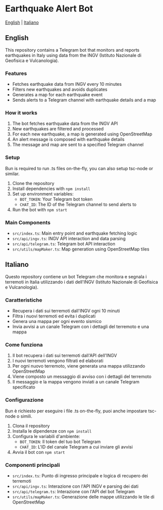 # Earthquake Alert Bot

[English](#english) | [Italiano](#italiano)

## English

This repository contains a Telegram bot that monitors and reports earthquakes in Italy using data from the INGV (Istituto Nazionale di Geofisica e Vulcanologia).

### Features

- Fetches earthquake data from INGV every 10 minutes
- Filters new earthquakes and avoids duplicates
- Generates a map for each earthquake event
- Sends alerts to a Telegram channel with earthquake details and a map

### How it works

1. The bot fetches earthquake data from the INGV API
2. New earthquakes are filtered and processed
3. For each new earthquake, a map is generated using OpenStreetMap
4. An alert message is composed with earthquake details
5. The message and map are sent to a specified Telegram channel

### Setup

Bun is required to run .ts files on-the-fly, you can also setup tsc-node or similar.

1. Clone the repository
2. Install dependencies with `npm install`
3. Set up environment variables:
   - `BOT_TOKEN`: Your Telegram bot token
   - `CHAT_ID`: The ID of the Telegram channel to send alerts to
4. Run the bot with `npm start`

### Main Components

- `src/index.ts`: Main entry point and earthquake fetching logic
- `src/api/ingv.ts`: INGV API interaction and data parsing
- `src/api/telegram.ts`: Telegram bot API interaction
- `src/utils/mapMaker.ts`: Map generation using OpenStreetMap tiles

## Italiano

Questo repository contiene un bot Telegram che monitora e segnala i terremoti in Italia utilizzando i dati dell'INGV (Istituto Nazionale di Geofisica e Vulcanologia).

### Caratteristiche

- Recupera i dati sui terremoti dall'INGV ogni 10 minuti
- Filtra i nuovi terremoti ed evita i duplicati
- Genera una mappa per ogni evento sismico
- Invia avvisi a un canale Telegram con i dettagli del terremoto e una mappa

### Come funziona

1. Il bot recupera i dati sui terremoti dall'API dell'INGV
2. I nuovi terremoti vengono filtrati ed elaborati
3. Per ogni nuovo terremoto, viene generata una mappa utilizzando OpenStreetMap
4. Viene composto un messaggio di avviso con i dettagli del terremoto
5. Il messaggio e la mappa vengono inviati a un canale Telegram specificato

### Configurazione

Bun è richiesto per eseguire i file .ts on-the-fly, puoi anche impostare tsc-node o simili.

1. Clona il repository
2. Installa le dipendenze con `npm install`
3. Configura le variabili d'ambiente:
   - `BOT_TOKEN`: Il token del tuo bot Telegram
   - `CHAT_ID`: L'ID del canale Telegram a cui inviare gli avvisi
4. Avvia il bot con `npm start`

### Componenti principali

- `src/index.ts`: Punto di ingresso principale e logica di recupero dei terremoti
- `src/api/ingv.ts`: Interazione con l'API INGV e parsing dei dati
- `src/api/telegram.ts`: Interazione con l'API del bot Telegram
- `src/utils/mapMaker.ts`: Generazione delle mappe utilizzando le tile di OpenStreetMap
